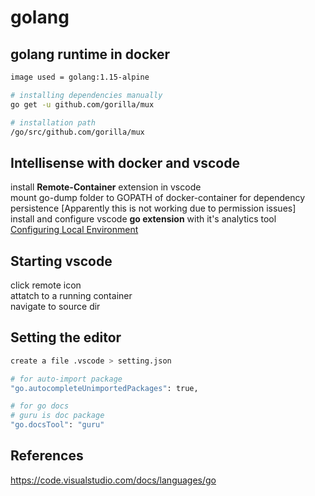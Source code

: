 # golang

## golang runtime in docker
```bash
image used = golang:1.15-alpine

# installing dependencies manually
go get -u github.com/gorilla/mux

# installation path
/go/src/github.com/gorilla/mux
```

## Intellisense with docker and vscode
install <b>Remote-Container</b> extension in vscode
<br>
mount go-dump folder to GOPATH of docker-container for dependency persistence [Apparently this is not working due to permission issues]
<br>
install and configure vscode <b>go extension</b> with it's analytics tool
<br>
<a href="https://www.digitalocean.com/community/tutorials/how-to-install-go-and-set-up-a-local-programming-environment-on-macos">Configuring Local Environment</a>

## Starting vscode
click remote icon<br>
attatch to a running container<br>
navigate to source dir

## Setting the editor
```bash
create a file .vscode > setting.json

# for auto-import package
"go.autocompleteUnimportedPackages": true,

# for go docs
# guru is doc package
"go.docsTool": "guru"
```

## References
https://code.visualstudio.com/docs/languages/go
